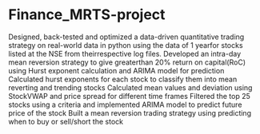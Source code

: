 # Finance_MRTS-project
Designed, back-tested and optimized a data-driven quantitative trading
strategy on real-world data in python using the data of 1 yearfor stocks listed
at the NSE from theirrespective log files.
Developed an intra-day mean reversion strategy to give greaterthan 20%
return on capital(RoC) using Hurst exponent calculation and ARIMA model for
prediction
Calculated hurst exponents for each stock to classify them into mean reverting and trending stocks
Calculated mean values and deviation using StockVWAP and price spread for different time frames
Filtered the top 25 stocks using a criteria and implemented ARIMA model to predict future price of the stock
Built a mean reversion trading strategy using predicting when to buy or sell/short the stock
